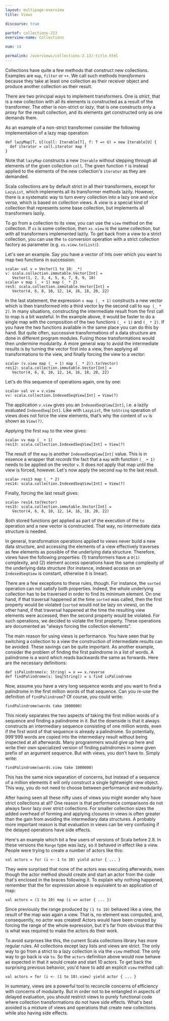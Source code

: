 ```yaml
---
layout: multipage-overview
title: Views

discourse: true

partof: collections-213
overview-name: Collections

num: 14

permalink: /overviews/collections-2.13/:title.html
---
```


Collections have quite a few methods that construct new collections. Examples are `map`, `filter` or `++`. We call such methods *transformers* because they take at least one collection as their receiver object and produce another collection as their result.

There are two principal ways to implement transformers. One is _strict_, that is a new collection with all its elements is constructed as a result of the transformer. The other is non-strict or _lazy_, that is one constructs only a proxy for the result collection, and its elements get constructed only as one demands them.

As an example of a non-strict transformer consider the following implementation of a lazy map operation:

    def lazyMap[T, U](coll: Iterable[T], f: T => U) = new Iterable[U] {
      def iterator = coll.iterator map f
    }

Note that `lazyMap` constructs a new `Iterable` without stepping through all elements of the given collection `coll`. The given function `f` is instead applied to the elements of the new collection's `iterator` as they are demanded.

Scala collections are by default strict in all their transformers, except for `LazyList`, which implements all its transformer methods lazily. However, there is a systematic way to turn every collection into a lazy one and _vice versa_, which is based on collection views. A _view_ is a special kind of collection that represents some base collection, but implements all transformers lazily.

To go from a collection to its view, you can use the `view` method on the collection. If `xs` is some collection, then `xs.view` is the same collection, but with all transformers implemented lazily. To get back from a view to a strict collection, you can use the `to` conversion operation with a strict collection factory as parameter (e.g. `xs.view.to(List)`).

Let's see an example. Say you have a vector of Ints over which you want to map two functions in succession:

    scala> val v = Vector(1 to 10: _*)
    v: scala.collection.immutable.Vector[Int] =
       Vector(1, 2, 3, 4, 5, 6, 7, 8, 9, 10)
    scala> v map (_ + 1) map (_ * 2)
    res5: scala.collection.immutable.Vector[Int] =
       Vector(4, 6, 8, 10, 12, 14, 16, 18, 20, 22)

In the last statement, the expression `v map (_ + 1)` constructs a new vector which is then transformed into a third vector by the second call to `map (_ * 2)`. In many situations, constructing the intermediate result from the first call to map is a bit wasteful. In the example above, it would be faster to do a single map with the composition of the two functions `(_ + 1)` and `(_ * 2)`. If you have the two functions available in the same place you can do this by hand. But quite often, successive transformations of a data structure are done in different program modules. Fusing those transformations would then undermine modularity. A more general way to avoid the intermediate results is by turning the vector first into a view, then applying all transformations to the view, and finally forcing the view to a vector:

    scala> (v.view map (_ + 1) map (_ * 2)).to(Vector)
    res12: scala.collection.immutable.Vector[Int] =
       Vector(4, 6, 8, 10, 12, 14, 16, 18, 20, 22)  

Let's do this sequence of operations again, one by one:

    scala> val vv = v.view
    vv: scala.collection.IndexedSeqView[Int] = View(?)

The application `v.view` gives you an `IndexedSeqView[Int]`, i.e. a lazily evaluated `IndexedSeq[Int]`. Like with `LazyList`,
the `toString` operation of views does not force the view elements, that’s why the content of `vv` is shown as `View(?)`.

Applying the first `map` to the view gives:

    scala> vv map (_ + 1)
    res13: scala.collection.IndexedSeqView[Int] = View(?)

The result of the `map` is another `IndexedSeqView[Int]` value. This is in essence a wrapper that *records* the fact that a `map` with function `(_ + 1)` needs to be applied on the vector `v`. It does not apply that map until the view is forced, however. Let's now apply the second `map` to the last result.

    scala> res13 map (_ * 2)
    res14: scala.collection.IndexedSeqView[Int] = View(?)

Finally, forcing the last result gives:

    scala> res14.to(Vector)
    res15: scala.collection.immutable.Vector[Int] =
       Vector(4, 6, 8, 10, 12, 14, 16, 18, 20, 22)

Both stored functions get applied as part of the execution of the `to` operation and a new vector is constructed. That way, no intermediate data structure is needed.

In general, transformation operations applied to views never build a new data structure, and accessing the elements of a view
effectively traverses as few elements as possible of the underlying data structure. Therefore, views have the following
properties: (1) transformers have a `O(1)` complexity, and (2) element access operations have the same
complexity of the underlying data structure (for instance, indexed access on an `IndexedSeqView` is constant, otherwise
it is linear).

There are a few exceptions to these rules, though. For instance, the `sorted` operation can not satisfy both
properties. Indeed, the whole underlying collection has to be traversed in order to find its minimum element. On one
hand, if that traversal happened at the time `sorted` was called, then the first property would be violated (`sorted`
would not be lazy on views), on the other hand, if that traversal happened at the time the resulting view elements were
accessed, then the second property would be violated. For such operations, we decided to violate the first property.
These operations are documented as “always forcing the collection elements”.

The main reason for using views is performance. You have seen that by switching a collection to a view the construction of intermediate results can be avoided. These savings can be quite important. As another example, consider the problem of finding the first palindrome in a list of words. A palindrome is a word which reads backwards the same as forwards. Here are the necessary definitions:

    def isPalindrome(x: String) = x == x.reverse
    def findPalindrome(s: Seq[String]) = s find isPalindrome

Now, assume you have a very long sequence words and you want to find a palindrome in the first million words of that sequence. Can you re-use the definition of `findPalindrome`? Of course, you could write:

    findPalindrome(words take 1000000)

This nicely separates the two aspects of taking the first million words of a sequence and finding a palindrome in it. But the downside is that it always constructs an intermediary sequence consisting of one million words, even if the first word of that sequence is already a palindrome. So potentially, 999'999 words are copied into the intermediary result without being inspected at all afterwards. Many programmers would give up here and write their own specialized version of finding palindromes in some given prefix of an argument sequence. But with views, you don't have to. Simply write:

    findPalindrome(words.view take 1000000)

This has the same nice separation of concerns, but instead of a sequence of a million elements it will only construct a single lightweight view object. This way, you do not need to choose between performance and modularity.

After having seen all these nifty uses of views you might wonder why have strict collections at all? One reason is that performance comparisons do not always favor lazy over strict collections. For smaller collection sizes the added overhead of forming and applying closures in views is often greater than the gain from avoiding the intermediary data structures. A probably more important reason is that evaluation in views can be very confusing if the delayed operations have side effects.

Here's an example which bit a few users of versions of Scala before 2.8. In these versions the `Range` type was lazy, so it behaved in effect like a view. People were trying to create a number of actors like this:

    val actors = for (i <- 1 to 10) yield actor { ... }

They were surprised that none of the actors was executing afterwards, even though the actor method should create and start an actor from the code that's enclosed in the braces following it. To explain why nothing happened, remember that the for expression above is equivalent to an application of map:

    val actors = (1 to 10) map (i => actor { ... })

Since previously the range produced by `(1 to 10)` behaved like a view, the result of the map was again a view. That is, no element was computed, and, consequently, no actor was created! Actors would have been created by forcing the range of the whole expression, but it's far from obvious that this is what was required to make the actors do their work.

To avoid surprises like this, the current Scala collections library has more regular rules. All collections except lazy lists and views are strict. The only way to go from a strict to a lazy collection is via the `view` method. The only way to go back is via `to`. So the `actors` definition above would now behave as expected in that it would create and start 10 actors. To get back the surprising previous behavior, you'd have to add an explicit `view` method call:

    val actors = for (i <- (1 to 10).view) yield actor { ... }

In summary, views are a powerful tool to reconcile concerns of efficiency with concerns of modularity. But in order not to be entangled in aspects of delayed evaluation, you should restrict views to purely functional code where collection transformations do not have side effects. What's best avoided is a mixture of views and operations that create new collections while also having side effects.
